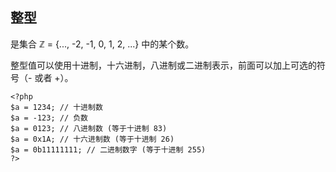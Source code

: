 ## 整型

是集合 ℤ = {..., -2, -1, 0, 1, 2, ...} 中的某个数。

整型值可以使用十进制，十六进制，八进制或二进制表示，前面可以加上可选的符号（- 或者 +）。

```
<?php
$a = 1234; // 十进制数
$a = -123; // 负数
$a = 0123; // 八进制数 (等于十进制 83)
$a = 0x1A; // 十六进制数 (等于十进制 26)
$a = 0b11111111; // 二进制数字 (等于十进制 255)
?>
```




